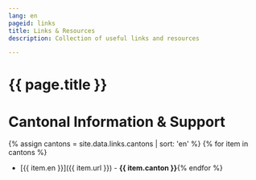 ```yaml
---
lang: en
pageid: links
title: Links & Resources
description: Collection of useful links and resources

---
```

# {{ page.title }}

# Cantonal Information & Support 
{% assign cantons = site.data.links.cantons | sort: 'en' %}
{% for item in cantons %}
- [{{ item.en }}]({{ item.url }}) - **{{ item.canton }}**{% endfor %}



